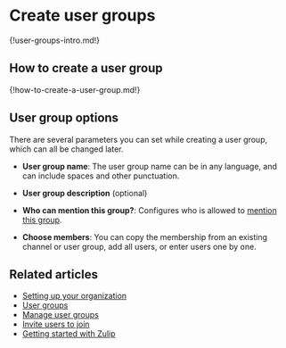 # Create user groups

{!user-groups-intro.md!}

## How to create a user group

{!how-to-create-a-user-group.md!}

## User group options

There are several parameters you can set while creating a user group, which can
all be changed later.

* **User group name**: The user group name can be in any language, and can
  include spaces and other punctuation.

* **User group description** (optional)

* **Who can mention this group?**: Configures who is allowed to
  [mention this group](/help/mention-a-user-or-group).

* **Choose members**: You can copy the membership from an existing channel or
  user group, add all users, or enter users one by one.

## Related articles

* [Setting up your organization](/help/getting-your-organization-started-with-zulip)
* [User groups](/help/user-groups)
* [Manage user groups](/help/manage-user-groups)
* [Invite users to join](/help/invite-users-to-join)
* [Getting started with Zulip](/help/getting-started-with-zulip)
